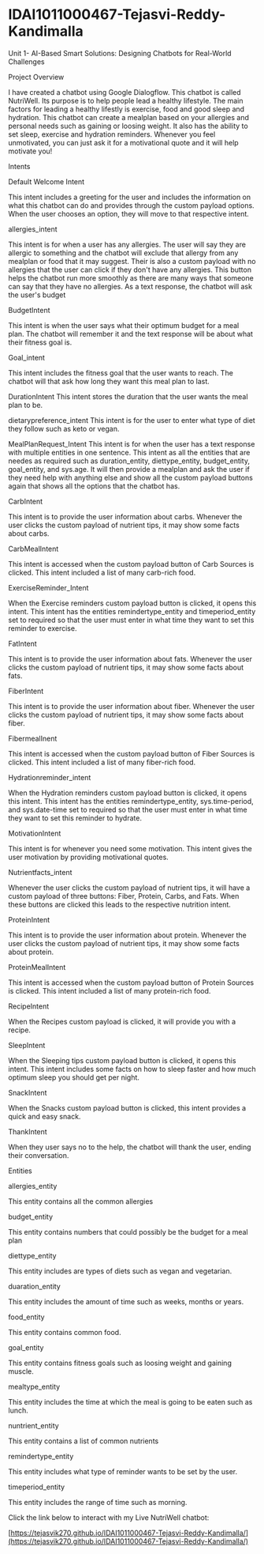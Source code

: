 # IDAI1011000467-Tejasvi-Reddy-Kandimalla
Unit 1- AI-Based Smart Solutions: Designing Chatbots for Real-World Challenges

Project Overview

I have created a chatbot using Google Dialogflow. This chatbot is called NutriWell. Its purpose is to help people lead a healthy lifestyle. The main factors for leading a healthy lifestly is exercise, food and good sleep and hydration. This chatbot can create a mealplan based on your allergies and personal needs such as gaining or loosing weight. It also has the ability to set sleep, exercise and hydration reminders. Whenever you feel unmotivated, you can just ask it for a motivational quote and it will help motivate you!

Intents

Default Welcome Intent

This intent includes a greeting for the user and includes the information on what this chatbot can do and provides through the custom payload options. When the user chooses an option, they will move to that respective intent. 

allergies_intent

This intent is for when a user has any allergies. The user will say they are allergic to something and the chatbot will exclude that allergy from any mealplan or food that it may suggest. Their is also a custom payload with no allergies that the user can click if they don't have any allergies. This button helps the chatbot run more smoothly as there are many ways that someone can say that they have no allergies. As a text response, the chatbot will ask the user's budget

BudgetIntent

This intent is when the user says what their optimum budget for a meal plan. The chatbot will remember it and the text response will be about what their fitness goal is. 

Goal_intent

This intent includes the fitness goal that the user wants to reach. The chatbot will that ask how long they want this meal plan to last. 

DurationIntent
This intent stores the duration that the user wants the meal plan to be. 

dietarypreference_intent
This intent is for the user to enter what type of diet they follow such as keto or vegan.

MealPlanRequest_Intent
This intent is for when the user has a text response with multiple entities in one sentence. This intent as all the entities that are needes as required such as duration_entity, diettype_entity, budget_entity, goal_entity, and sys.age. It will then provide a mealplan and ask the user if they need help with anything else and show all the custom payload buttons again that shows all the options that the chatbot has. 

CarbIntent

This intent is to provide the user information about carbs. Whenever the user clicks the custom payload of nutrient tips, it may show some facts about carbs. 

CarbMealIntent

This intent is accessed when the custom payload button of Carb Sources is clicked. This intent included a list of many carb-rich food. 

ExerciseReminder_Intent

When the Exercise reminders custom payload button is clicked, it opens this intent. This intent has the entities remindertype_entity and timeperiod_entity set to required so that the user must enter in what time they want to set this reminder to exercise. 

FatIntent

This intent is to provide the user information about fats. Whenever the user clicks the custom payload of nutrient tips, it may show some facts about fats.

FiberIntent

This intent is to provide the user information about fiber. Whenever the user clicks the custom payload of nutrient tips, it may show some facts about fiber.

FibermealInent

This intent is accessed when the custom payload button of Fiber Sources is clicked. This intent included a list of many fiber-rich food. 

Hydrationreminder_intent

When the Hydration reminders custom payload button is clicked, it opens this intent. This intent has the entities remindertype_entity, sys.time-period, and sys.date-time set to required so that the user must enter in what time they want to set this reminder to hydrate.

MotivationIntent

This intent is for whenever you need some motivation. This intent gives the user motivation by providing motivational quotes. 

Nutrientfacts_intent

Whenever the user clicks the custom payload of nutrient tips, it will have a custom payload of three buttons: Fiber, Protein, Carbs, and Fats. When these buttons are clicked this leads to the respective nutrition intent. 

ProteinIntent

This intent is to provide the user information about protein. Whenever the user clicks the custom payload of nutrient tips, it may show some facts about protein.

ProteinMealIntent

This intent is accessed when the custom payload button of Protein Sources is clicked. This intent included a list of many protein-rich food. 

RecipeIntent

When the Recipes custom payload is clicked, it will provide you with a recipe. 

SleepIntent

When the Sleeping tips custom payload button is clicked, it opens this intent. This intent includes some facts on how to sleep faster and how much optimum sleep you should get per night. 

SnackIntent

When the Snacks custom payload button is clicked, this intent provides a quick and easy snack. 

ThankIntent

When they user says no to the help, the chatbot will thank the user, ending their conversation. 

Entities

allergies_entity

This entity contains all the common allergies

budget_entity

This entity contains numbers that could possibly be the budget for a meal plan

diettype_entity

This entity includes are types of diets such as vegan and vegetarian.

duaration_entity

This entity includes the amount of time such as weeks, months or years.

food_entity

This entity contains common food. 

goal_entity

This entity contains fitness goals such as loosing weight and gaining muscle.

mealtype_entity

This entity includes the time at which the meal is going to be eaten such as lunch.

nuntrient_entity

This entity contains a list of common nutrients

remindertype_entity

This entity includes what type of reminder wants to be set by the user.

timeperiod_entity

This entity includes the range of time such as morning. 



Click the link below to interact with my Live NutriWell chatbot:

[https://tejasvik270.github.io/IDAI1011000467-Tejasvi-Reddy-Kandimalla/](https://tejasvik270.github.io/IDAI1011000467-Tejasvi-Reddy-Kandimalla/)


